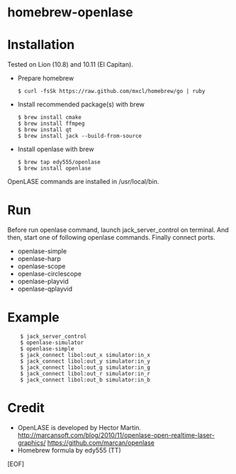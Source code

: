homebrew-openlase
=================

# Installation

Tested on Lion (10.8) and 10.11 (El Capitan).

  * Prepare homebrew

        $ curl -fsSk https://raw.github.com/mxcl/homebrew/go | ruby

  * Install recommended package(s) with brew

        $ brew install cmake
        $ brew install ffmpeg
        $ brew install qt
		$ brew install jack --build-from-source
		
  * Install openlase with brew

        $ brew tap edy555/openlase
        $ brew install openlase

   OpenLASE commands are installed in /usr/local/bin. 

# Run

  Before run openlase command, launch jack_server_control on terminal.
  And then, start one of following openlase commands. Finally connect ports.

  * openlase-simple
  * openlase-harp
  * openlase-scope
  * openlase-circlescope
  * openlase-playvid
  * openlase-qplayvid

# Example

        $ jack_server_control
        $ openlase-simulator 
        $ openlase-simple
		$ jack_connect libol:out_x simulator:in_x
		$ jack_connect libol:out_y simulator:in_y
        $ jack_connect libol:out_g simulator:in_g
	    $ jack_connect libol:out_r simulator:in_r
        $ jack_connect libol:out_b simulator:in_b

# Credit

  * OpenLASE is developed by Hector Martin.
    http://marcansoft.com/blog/2010/11/openlase-open-realtime-laser-graphics/
    https://github.com/marcan/openlase
  * Homebrew formula by edy555 (TT)

[EOF]
